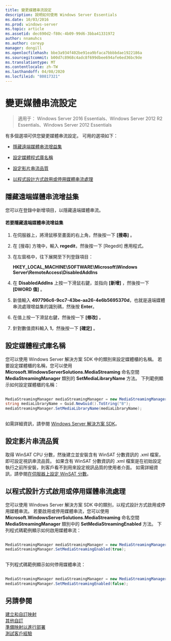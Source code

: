 ```yaml
---
title: 變更媒體串流設定
description: 說明如何使用 Windows Server Essentials
ms.date: 10/03/2016
ms.prod: windows-server
ms.topic: article
ms.assetid: dec690d2-f80c-4b09-99d6-3bba41331972
author: nnamuhcs
ms.author: coreyp
manager: dongill
ms.openlocfilehash: bbe3a934f402be91ea9bfaca7bbbbdae1922186a
ms.sourcegitcommit: b00d7c8968c4adc8f699dbee694afe6ed36bc9de
ms.translationtype: MT
ms.contentlocale: zh-TW
ms.lasthandoff: 04/08/2020
ms.locfileid: "80817321"
---
```

# <a name="change-media-streaming-settings"></a>變更媒體串流設定

>適用于： Windows Server 2016 Essentials、Windows Server 2012 R2 Essentials、Windows Server 2012 Essentials

有多個選項可供您變更媒體串流設定。 可用的選項如下：  
  
-   [隱藏遠端媒體串流增益集](Change-Media-Streaming-Settings.md#BKMK_DisableRemote)  
  
-   [設定媒體程式庫名稱](Change-Media-Streaming-Settings.md#BKMK_LibraryName)  
  
-   [設定影片串流品質](Change-Media-Streaming-Settings.md#BKMK_StreamingQuality)  
  
-   [以程式設計方式啟用或停用媒體串流處理](Change-Media-Streaming-Settings.md#BKMK_Program)  
  
##  <a name="hide-remote-media-streaming-add-in"></a><a name="BKMK_DisableRemote"></a>隱藏遠端媒體串流增益集  
 您可以在登錄中新增項目，以隱藏遠端媒體串流。  
  
#### <a name="to-hide-the-remote-media-streaming-add-in"></a>若要隱藏遠端媒體串流增益集  
  
1.  在伺服器上，將滑鼠移至畫面的右上角，然後按一下 **[搜尋]** 。  
  
2.  在 [搜尋] 方塊中，輸入 **regedit**，然後按一下 [Regedit] 應用程式。  
  
3.  在左窗格中，往下展開至下列登錄項目：  
  
     **HKEY_LOCAL_MACHINE\SOFTWARE\Microsoft\Windows Server\RemoteAccess\DisabledAddIns**  
  
4.  在 **DisabledAddIns** 上按一下滑鼠右鍵，並指向 **[新增]** ，然後按一下 **[DWORD 值]** 。  
  
5.  新值輸入 **497796c6-9cc7-43be-aa26-4e6b5695370d**，也就是遠端媒體串流處理增益集的識別碼，然後按 **Enter**。  
  
6.  在值上按一下滑鼠右鍵，然後按一下 **[修改]** 。  
  
7.  針對數值資料輸入 **1**，然後按一下 **[確定]** 。  
  
##  <a name="set-the-media-library-name"></a><a name="BKMK_LibraryName"></a>設定媒體程式庫名稱  
 您可以使用 Windows Server 解決方案 SDK 中的類別來設定媒體櫃的名稱。 若要設定媒體櫃的名稱，您可以使用 **Microsoft.WindowsServerSolutions.MediaStreaming** 命名空間 **MediaStreamingManager** 類別的 **SetMediaLibraryName** 方法。 下列範例顯示如何設定媒體櫃的名稱：  
  
```c#  
  
MediaStreamingManager mediaStreamingManager = new MediaStreamingManager();  
string mediaLibraryName = Guid.NewGuid().ToString("B");   
mediaStreamingManager.SetMediaLibraryName(mediaLibraryName);  
  
```  
  
 如需詳細資訊，請參閱 [Windows Server 解決方案 SDK](https://go.microsoft.com/fwlink/?LinkID=248648)。  
  
##  <a name="set-video-streaming-quality"></a><a name="BKMK_StreamingQuality"></a>設定影片串流品質  
 取得 WinSAT CPU 分數，然後建立並安裝含有 WinSAT 分數資訊的 .xml 檔案，即可設定視訊串流品質。 如果含有 WinSAT 分數資訊的 .xml 檔案是在初始設定執行之前所安裝，則客戶看不到用來設定視訊品質的使用者介面。 如需詳細資訊，請參閱[在伺服器上設定 WinSAT 分數](Set-the-WinSAT-Score-on-the-Server.md)。  
  
##  <a name="programmatically-enable-or-disable-media-streaming"></a><a name="BKMK_Program"></a>以程式設計方式啟用或停用媒體串流處理  
 您可以使用 Windows Server 解決方案 SDK 中的類別，以程式設計方式啟用或停用媒體串流。 若要啟用或停用媒體串流，您可以使用 **Microsoft.WindowsServerSolutions.MediaStreaming** 命名空間 **MediaStreamingManager** 類別中的 **SetMediaStreamingEnabled** 方法。 下列程式碼範例顯示如何啟用媒體串流：  
  
```c#  
  
MediaStreamingManager mediaStreamingManager = new MediaStreamingManager();  
mediaStreamingManager.SetMediaStreamingEnabled(true);  
  
```  
  
 下列程式碼範例顯示如何停用媒體串流：  
  
```c#  
  
MediaStreamingManager mediaStreamingManager = new MediaStreamingManager();  
mediaStreamingManager.SetMediaStreamingEnabled(false);  
```  
  
## <a name="see-also"></a>另請參閱  
 [建立和自訂映射](Creating-and-Customizing-the-Image.md)   
 [其他自訂](Additional-Customizations.md)   
 [準備映射以進行部署](Preparing-the-Image-for-Deployment.md)   
 [測試客戶經驗](Testing-the-Customer-Experience.md)